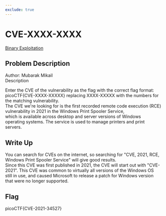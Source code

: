 ```yaml
---
exclude: true
---
```

# CVE-XXXX-XXXX
[Binary Exploitation](..)

## Problem Description
Author: Mubarak Mikail  
Description  

Enter the CVE of the vulnerability as the flag with the correct flag format: picoCTF{CVE-XXXX-XXXXX} replacing XXXX-XXXXX with the numbers for the matching vulnerability.  
The CVE we're looking for is the first recorded remote code execution (RCE) vulnerability in 2021 in the Windows Print Spooler Service,   
which is available across desktop and server versions of Windows operating systems. The service is used to manage printers and print servers. 

## Write Up

You can search for CVEs on the internet, so searching for "CVE, 2021, RCE, Windows Print Spooler Service" will give good results.  
Since this CVE was first published in 2021, the CVE will start out with "CVE-2021".
This CVE was common to virtually all versions of the Windows OS still in use, and caused Microsoft to release a patch for Windows version that were no longer supported.


## Flag

picoCTF{CVE-2021-34527}
